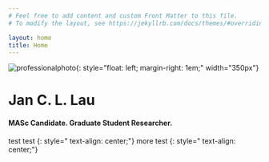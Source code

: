 ```yaml
---
# Feel free to add content and custom Front Matter to this file.
# To modify the layout, see https://jekyllrb.com/docs/themes/#overriding-theme-defaults

layout: home
title: Home
---
```

![professionalphoto](../assets/img/professionalphoto.jpg){: style="float: left; margin-right: 1em;" width="350px"}
# Jan C. L. Lau
#### MASc Candidate. Graduate Student Researcher.
test test {: style=" text-align: center;"}
more test {: style=" text-align: center;"}

